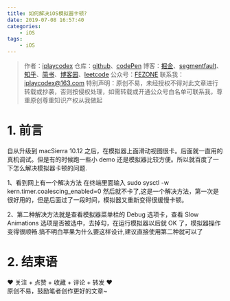 ```yaml
---
title: 如何解决iOS模拟器卡顿?
date: 2019-07-08 16:57:40
categories:
    - iOS
tags:
    - iOS
---
```


> 作者：[iplaycodex](http://iplaycodex.com)
> 仓库：[github](https://github.com/iplaycodex)、[codePen](https://codepen.io/iplaycodex)
> 博客：[掘金](https://juejin.im/user/3597257774478359)、[segmentfault](https://segmentfault.com/u/iplaycodex)、[知乎](https://www.zhihu.com/people/CallMeAllenLliu)、[简书](https://www.jianshu.com/u/9cd27f169c7e)、[博客园](https://www.cnblogs.com/)、[leetcode](https://leetcode-cn.com/u/iplaycodex/)
> 公众号：[FEZONE](http://iplaycodex.com)
> 联系我：[iplaycodex@163.com](iplaycodex@163.com)
> 特别声明：原创不易，未经授权不得对此文章进行转载或抄袭，否则按侵权处理，如需转载或开通公众号白名单可联系我，尊重原创尊重知识产权从我做起

# 1. 前言

自从升级到 macSierra 10.12 之后，在模拟器上面滑动视图很卡。后面就一直用的真机调试。但是有的时候跑一些小 demo 还是模拟器比较方便。所以就百度了一下怎么解决模拟器卡顿的问题.

1、看到网上有一个解决方法 在终端里面输入 sudo sysctl -w kern.timer.coalescing_enabled=0 然后就不卡了,这是一个解决方法，第一次是很好用的，但是后面过了一段时间，模拟器又重新变得很缓慢卡顿。

2、第二种解决方法就是查看模拟器菜单栏的 Debug 选项卡，查看 Slow Animations 选项是否被选中，去掉勾，在运行模拟器以后就 OK 了，模拟器操作变得很顺畅.搞不明白苹果为什么要这样设计,建议直接使用第二种就可以了

<!--more-->

# 2. 结束语

❤️ 关注 + 点赞 + 收藏 + 评论 + 转发 ❤️ <br/>原创不易，鼓励笔者创作更好的文章~

<link rel="stylesheet" href="https://unpkg.com/gitalk/dist/gitalk.css">
<script src="https://unpkg.com/gitalk@latest/dist/gitalk.min.js"></script>

<div id="gitalk-container"></div>     
<script type="text/javascript">
    var gitalk = new Gitalk({
    // gitalk的主要参数
      clientID: `e4890482436f9cd96039`,
      clientSecret: `0425bf39d0c5cdedf4ae60a72fbd7a3d58d7d99e`,
      repo: `codeCheeseIssues`,
      owner: 'wawsc5354524',
      admin: ['wawsc5354524'],
      id: 'ios-r10n',
        });
      gitalk.render('gitalk-container');
</script>
